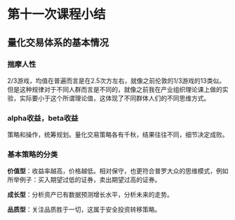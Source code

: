# 第十一次课程小结

## 量化交易体系的基本情况

### 揣摩人性


2/3游戏，均值在普遍而言是在2.5次方左右，就像之前伦敦的1/3游戏的13类似。
但是这种规律对于不同人群而言是不同的，就像之前我在产业组织理论课上做的实验，实际要小于这个所谓理论值，这体现了不同群体人们的不同思维方式。




### alpha收益，beta收益



策略和操作，统筹规划。量化交易策略各有千秋，结果往往不同，细节决定成败。



### 基本策略的分类

**价值型**：收益率越高，价格越低。相对保守，也更符合普罗大众的思维模式，例如所举例子：买入期望过低的证券，卖出期望过高的证券。

**成长型**：分析资产已有数据预测增长水平，分析未来的走势。

**品质型**：关注品质胜于一切，这属于安全投资转移策略。
